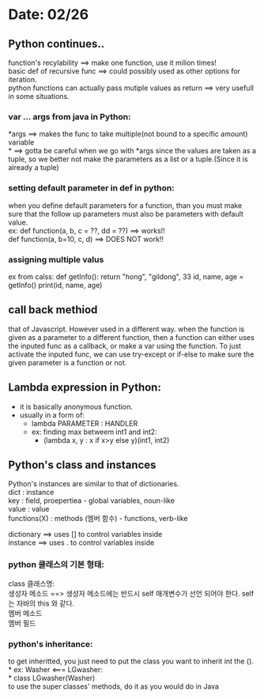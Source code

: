 # Date: 02/26  

## Python continues..
function's recylability ==> make one function, use it milion times!  
basic def of recursive func ==> could possibly used as other options for iteration.  
python functions can actually pass mutiple values as return ==> very usefull in some situations.  

### var ... args from java in Python:
*args ==> makes the func to take multiple(not bound to a specific amount) variable  
      * ==> gotta be careful when we go with *args since the values are taken as a tuple, so we better not make the parameters as a list or a tuple.(Since it is already a tuple)

### setting default parameter in def in python:
when you define default parameters for a function, than you must make sure that the follow up parameters must also be parameters with default value.  
ex: def function(a, b, c = ??, dd = ??) ==> works!!  
    def function(a, b=10, c, d) ==> DOES NOT work!!  
    
### assigning multiple valus
ex from calss:
def getInfo():
    return "hong", "gildong", 33
id, name, age = getInfo()
print(id, name, age)

## call back methiod  
that of Javascript. However used in a different way. when the function is given as a parameter to a different function, then a function can either uses the inputed func as a callback, or make a var using the function. To just activate the inputed func, we can use try-except or if-else to make sure the given parameter is a function or not.

## Lambda expression in Python:  
* it is basically anonymous function.  
* usually in a form of:  
     * lambda PARAMETER : HANDLER  
     * ex: finding max betweem int1 and int2:  
          * (lambda x, y : x if x>y else y)(int1, int2)  
## Python's class and instances  
Python's instances are similar to that of dictionaries.  
dict     :     instance  
key      :     field, proepertiea - global variables, noun-like  
value    :     value  
functions(X) : methods (멤버 함수) - functions, verb-like  

dictionary ==> uses [] to control variables inside  
instance ==> uses . to  control variables inside  

### python 클래스의 기본 형태:  
class 클래스명:  
    생성자 메소드 ==> 생성자 메소드에는 반드시 self 매개변수가 선언 되어야 한다. self는 자바의 this 와 같다.  
    멤버 메소드  
    멤버 필드  
    
### python's inheritance:  
to get inheritted, you just need to put the class you want to inherit int the ().  
     * ex: Washer <=== LGwasher:  
          * class LGwasher(Washer)  
to use the super classes' methods, do it as you would do in Java    

